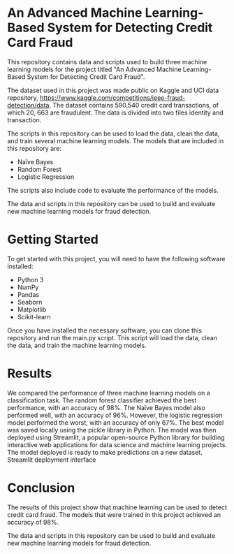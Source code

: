 # An Advanced Machine Learning-Based System for Detecting Credit Card Fraud

This repository contains data and scripts used to build three machine learning models for the project titled "An Advanced Machine Learning-Based System for Detecting Credit Card Fraud".

The dataset used in this project was made public on Kaggle and UCI data repository, <https://www.kaggle.com/competitions/ieee-fraud-detection/data>. The dataset contains 590,540 credit card transactions, of which 20, 663 are fraudulent. The data is divided into two files identity and transaction. 

The scripts in this repository can be used to load the data, clean the data, and train several machine learning models. The models that are included in this repository are:

- Naïve Bayes 
- Random Forest
- Logistic Regression

The scripts also include code to evaluate the performance of the models.

The data and scripts in this repository can be used to build and evaluate new machine learning models for fraud detection.

# Getting Started

To get started with this project, you will need to have the following software installed:

- Python 3
- NumPy
- Pandas
- Seaborn
- Matplotlib
- Scikit-learn

Once you have installed the necessary software, you can clone this repository and run the main.py script. This script will load the data, clean the data, and train the machine learning models.

# Results

We compared the performance of three machine learning models on a classification task. The random forest classifier achieved the best performance, with an accuracy of 98%. The Naïve Bayes model also performed well, with an accuracy of 96%. However, the logistic regression model performed the worst, with an accuracy of only 67%. The best model was saved locally using the pickle library in Python. The model was then deployed using Streamlit, a popular open-source Python library for building interactive web applications for data science and machine learning projects. The model deployed is ready to make predictions on a new dataset. Streamlit deployment interface 

# Conclusion

The results of this project show that machine learning can be used to detect credit card fraud. The models that were trained in this project achieved an accuracy of 98%.

The data and scripts in this repository can be used to build and evaluate new machine learning models for fraud detection.

